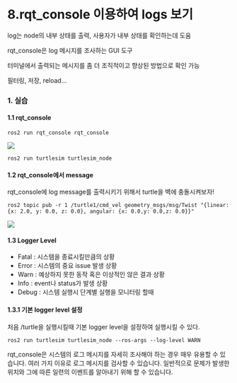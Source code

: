 # 8.rqt_console 이용하여 logs 보기



log는 node의 내부 상태를 출력, 사용자가 내부 상태를 확인하는데 도움

rqt_console은 log 메시지를 조사하는 GUI 도구

터미널에서 출력되는 메시지를 좀 더 조직적이고 향상된 방법으로 확인 가능

필터링, 저장, reload...



### 1. 실습

#### 1.1 rqt_console

```
ros2 run rqt_console rqt_console
```

![](https://github.com/firstbot1/ROS2STUDY/blob/main/1.CLI%20tools/pic/8_1.png)

```
ros2 run turtlesim turtlesim_node
```



#### 1.2 rqt_console에서 message

rqt_console에 log message를 출력시키기 위해서 turtle을 벽에 충돌시켜보자!

```
ros2 topic pub -r 1 /turtle1/cmd_vel geometry_msgs/msg/Twist "{linear: {x: 2.0, y: 0.0, z: 0.0}, angular: {x: 0.0,y: 0.0,z: 0.0}}"
```

![](https://github.com/firstbot1/ROS2STUDY/blob/main/1.CLI%20tools/pic/8_2.png)



#### 1.3 Logger Level

- Fatal : 시스템을 종료시킬만큼의 상황
- Error : 시스템의 중요 issue 발생 상황
- Warn  : 예상하지 못한 동작 혹은 이상적인 않은 결과 상황
- Info : event나 status가 발생 상황
- Debug : 시스템 실행시 단계별 실행을 모니터링 할때



#### 1.3.1 기본 logger level 설정

처음 /turtle을 실행시킬때 기본 logger level을 설정하여 실행시킬 수 있다.

```
ros2 run turtlesim turtlesim_node --ros-args --log-level WARN
```

rqt_console은 시스템의 로그 메시지를 자세히 조사해야 하는 경우 매우 유용할 수 있습니다. 여러 가지 이유로 로그 메시지를 검사할 수 있습니다. 일반적으로 문제가 발생한 위치와 그에 따른 일련의 이벤트를 알아내기 위해 할 수 있습니다.
